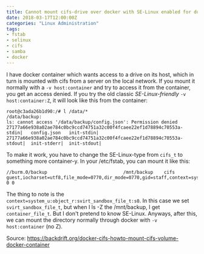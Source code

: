 ```yaml
---
title: Cannot mount cifs-drive over docker with SE-Linux enabled for docker
date: 2018-03-17T12:00:00Z
categories: "Linux Administration"
tags:
- fstab
- selinux
- cifs
- samba
- docker
---
```

I have docker container which wants access to a drive on its host, which in turn is mounted with cifs from a server on the local network. If you mount it normally with a `-v host:container` and try to access it from the container, you get an access denied. If you try the old classic *SE-Linux-friendly* `-v host:container:Z`, it will look like this from the container:

```
root@c3ada26b1d90:/# l /data/*
/data/backup:
ls: cannot access '/data/backup/config.json': Permission denied
27177a66e938a02ae784c0bc9ccd74751a32c00f4fcaee22ef1d78894c70553a-stdin|   config.json   init-stdin|
27177a66e938a02ae784c0bc9ccd74751a32c00f4fcaee22ef1d78894c70553a-stdout|  init-stderr|  init-stdout|
```

To make it work, you have to change the SE-Linux-type from `cifs_t` to something more container-y. In your /etc/fstab, you can mount it like this:

```
//burm.0/backup                            /mnt/backup    cifs  guest,iocharset=utf8,file_mode=0770,dir_mode=0770,gid=staff,context=system_u:object_r:svirt_sandbox_file_t:s0  0 0
```

The thing to note is the `context=system_u:object_r:svirt_sandbox_file_t:s0`. In this case we set `svirt_sandbox_file_t`, but when I ls -Z the /mnt/backup, I get `container_file_t`. But I don't pretend to know SE-Linux. Anyways, after this, we can mount the directory normally through docker with `-v host:container` (no Z).

Source: https://backdrift.org/docker-cifs-howto-mount-cifs-volume-docker-container


